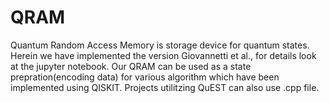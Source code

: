 # QRAM
Quantum Random Access Memory is storage device for quantum states. Herein we have implemented the version Giovannetti et al., for details look at the jupyter notebook. Our QRAM can be used as a state prepration(encoding data) for various algorithm which have been implemented using QISKIT. Projects utilitzing QuEST can also use .cpp file. 
